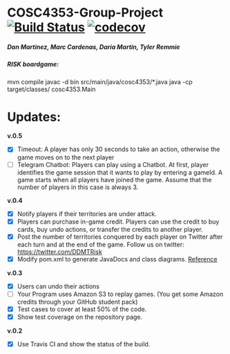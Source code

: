 
# COSC4353-Group-Project [![Build Status](https://travis-ci.org/Tylerremmie/COSC4353-Group-Project.svg?branch=master)](https://travis-ci.org/Tylerremmie/COSC4353-Group-Project) [![codecov](https://codecov.io/gh/Tylerremmie/COSC4353-Group-Project/branch/master/graph/badge.svg)](https://codecov.io/gh/Tylerremmie/COSC4353-Group-Project)


##### Dan Martinez, Marc Cardenas, Daria Martin, Tyler Remmie

##### RISK boardgame:

mvn compile
javac -d bin src/main/java/cosc4353/*.java
java -cp target/classes/ cosc4353.Main

# Updates:

**v.0.5**
- [X] Timeout: A player has only 30 seconds to take an action, otherwise the game moves on to the next player
- [ ] Telegram Chatbot: Players can play using a Chatbot. At first, player identifies the game session that it wants to play by entering a gameId. A game starts when all players have joined the game. Assume that the number of players in this case is always 3.

**v.0.4**
- [X] Notify players if their territories are under attack.
- [X] Players can purchase in-game credit. Players can use the credit to buy cards, buy undo actions, or transfer the credits to another player.
- [X] Post the number of territories conquered by each player on Twitter after each turn and at the end of the game. Follow us on twitter: https://twitter.com/DDMTRisk
- [X] Modify pom.xml to generate JavaDocs and class diagrams. [Reference](https://maven.apache.org/plugins/maven-javadoc-plugin/examples/alternate-doclet.html)

**v.0.3**
- [X] Users can undo their actions
- [ ] Your Program uses Amazon S3 to replay games. (You get some Amazon credits through your GitHub student pack)
- [X] Test cases to cover at least 50% of the code. 
- [X] Show test coverage on the repository page.

**v.0.2**
- [X] Use Travis CI and show the status of the build.
